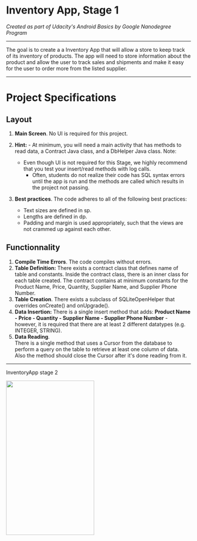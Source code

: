 # Inventory App, Stage 1

*Created as part of Udacity's Android Basics by Google Nanodegree Program*
____________

The goal is to create a a Inventory App that will allow a store to keep track of its inventory of products. 
The app will need to store information about the product and allow the user to track sales and shipments and 
make it easy for the user to order more from the listed supplier.
____________

# Project Specifications

## Layout

1. **Main Screen**. No UI is required for this project.
2. **Hint:**
	        - At minimum, you will need a main activity that has methods to read data, a Contract Java class, and a DbHelper Java class.
	Note: 
      - Even though UI is not required for this Stage, we highly recommend that you test your insert/read methods with log calls. 	
	    - Often, students do not realize their code has SQL syntax errors until the app is run and the methods are called which results in the project not passing.

3. **Best practices**. The code adheres to all of the following best practices:
   * Text sizes are defined in sp.
   * Lengths are defined in dp.
   * Padding and margin is used appropriately, such that the views are not crammed up against each other.
   
## Functionnality

1. **Compile Time Errors**. The code compiles without errors.
2. **Table Definition:** 	There exists a contract class that defines name of table and constants.
				                  Inside the contract class, there is an inner class for each table created.
				                  The contract contains at minimum constants for the Product Name, Price, Quantity, Supplier Name, and Supplier Phone Number.
3. **Table Creation**. There exists a subclass of SQLiteOpenHelper that overrides onCreate() and onUpgrade().
4. **Data Insertion:** There is a single insert method that adds:
								                                               **Product Name
								                                                - Price
								                                                - Quantity
								                                                - Supplier Name
								                                                - Supplier Phone Number**
	            - however, it is required that there are at least 2 different datatypes (e.g. INTEGER, STRING).
5. **Data Reading**. 	
      There is a single method that uses a Cursor from the database to perform a query on the table to retrieve at least 
			one column of data. Also the method should close the Cursor after it's done reading from it.

____________

InventoryApp stage 2

<img src="https://github.com/fragargon/InventoryApp/raw/master/InventoryApp.gif" height="420" width="240"> 


